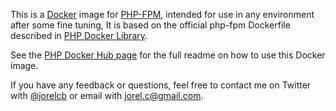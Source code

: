 
This is a [Docker](http://www.docker.com) image for [PHP-FPM](http://php-fpm.org), intended for use in any environment after some fine tuning, It is based on the official php-fpm Dockerfile described in [ PHP Docker Library](https://github.com/docker-library/php).

See the [PHP Docker Hub page](https://hub.docker.com/_/php/) for the full readme on how to use this Docker image.

If you have any feedback or questions, feel free to contact me on Twitter with [@jorelcb](https://twitter.com/jorelcb) or email with jorel.c@gmail.com.
